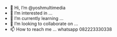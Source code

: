 - 👋 Hi, I’m @yoshmultimedia
- 👀 I’m interested in ...
- 🌱 I’m currently learning ...
- 💞️ I’m looking to collaborate on ...
- 📫 How to reach me ...
whatsapp 082223330338
<!---
yoshmultimedia/yoshmultimedia
